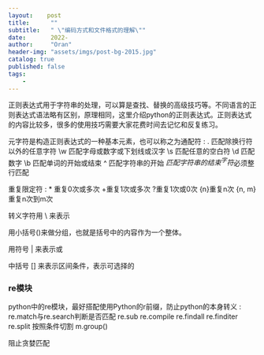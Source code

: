 ```yaml
---
layout:    post
title:      ""
subtitle:   " \"编码方式和文件格式的理解\""
date:       2022-
author:     "Oran"
header-img: "assets/imgs/post-bg-2015.jpg"
catalog: true
published: false
tags:
    - 
---
```

正则表达式用于字符串的处理，可以算是查找、替换的高级技巧等。不同语言的正则表达式语法略有区别，原理相同，这里介绍python的正则表达式。正则表达式的内容比较多，很多的使用技巧需要大家花费时间去记忆和反复练习。

元字符是构造正则表达式的一种基本元素，也可以称之为通配符
: . 匹配除换行符以外的任意字符
\w 匹配字母或数字或下划线或汉字
\s 匹配任意的空白符
\d 匹配数字
\b 匹配单词的开始或结束
^ 匹配字符串的开始
$匹配字符串的结束
^字符$必须整行匹配

重复限定符
: \* 重复0次或多次
+重复1次或多次
?重复1次或0次
{n}重复n次
{n, m}重复n次到m次

转义字符用 \ 来表示

用小括号()来做分组，也就是括号中的内容作为一个整体。

用符号 | 来表示或

中括号 [] 来表示区间条件，表示可选择的

### re模块
python中的re模块，最好搭配使用Python的r前缀，防止python的本身转义
: re.match与re.search判断是否匹配
re.sub
re.compile
re.findall
re.finditer
re.split 按照条件切割
m.group()

阻止贪婪匹配